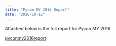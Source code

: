 ```yaml
---
title: "Pycon MY 2016 Report"
date: "2016-10-12"
---
```


Attached below is the full report for Pycon MY 2016.

[pyconmy2016report](https://pyconmy.files.wordpress.com/2016/10/pyconmy2016report.pdf)
